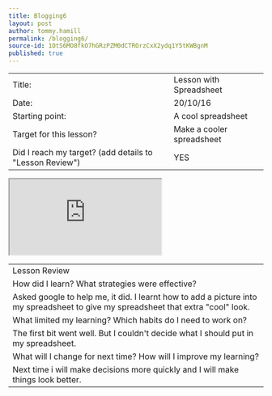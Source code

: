 ```yaml
---
title: Blogging6
layout: post
author: tommy.hamill
permalink: /blogging6/
source-id: 1OtS6MO8fkO7hGRzPZM0dCTROrzCxX2ydq1Y5tKWBgnM
published: true
---
```

<table>
  <tr>
    <td>Title:</td>
    <td>Lesson with Spreadsheet</td>
  </tr>
  <tr>
    <td>Date:</td>
    <td>20/10/16</td>
  </tr>
  <tr>
    <td>Starting point:</td>
    <td>A cool spreadsheet</td>
  </tr>
  <tr>
    <td>Target for this lesson?</td>
    <td>Make a cooler spreadsheet</td>
  </tr>
  <tr>
    <td>Did I reach my target? 
(add details to "Lesson Review")</td>
    <td>YES</td>
  </tr>
</table>


<table>
  <tr>
    <td>Lesson Review</td>
  </tr>
  <tr>
    <td>How did I learn? What strategies were effective? </td>
  </tr>
  <tr>
    <td>Asked google to help me, it did. I learnt how to add a picture into my spreadsheet to give my spreadsheet that extra "cool" look.</td>
  </tr>
  <tr>
   <iframe src="https://docs.google.com/spreadsheets/d/12pbln3TXd4lDx2EjeMujnrAUBDmizHcQhGcLx8Pg578/pubhtml?widget=true&amp;headers=false"></iframe>
   <td>What limited my learning? Which habits do I need to work on? </td>
  </tr>
  <tr>
    <td>The first bit went well. But I couldn't decide what I should put in my spreadsheet. </td>
  </tr>
  <tr>
    <td>What will I change for next time? How will I improve my learning?</td>
  </tr>
  <tr>
    <td>Next time i will make decisions more quickly and I will make things look better.</td>
  </tr>
</table>


